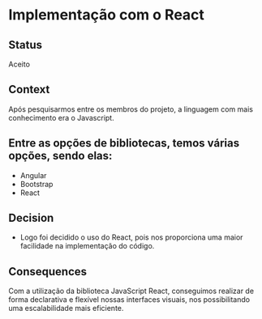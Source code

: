 # Implementação com o React

## Status

Aceito

## Context

Após pesquisarmos entre os membros do projeto, a linguagem com mais conhecimento era o Javascript.

Entre as opções de bibliotecas, temos várias opções, sendo elas:
- 
- Angular
- Bootstrap
- React


## Decision

 * Logo foi decidido o uso do React, pois nos proporciona uma maior facilidade na implementação do código.
## Consequences

Com a utilização da biblioteca JavaScript React, conseguimos realizar de forma declarativa e flexível nossas interfaces visuais, nos possibilitando uma escalabilidade mais eficiente.

